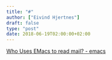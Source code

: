 ```yaml
---
title: "#"
author: ["Eivind Hjertnes"]
draft: false
type: "post"
date: 2018-06-19T02:00:00+02:00
---
```


[Who
Uses EMacs to read mail? - emacs](https://www.reddit.com/r/emacs/comments/8rsipb/who%5Fuses%5Femacs%5Fto%5Fread%5Fmail/)
